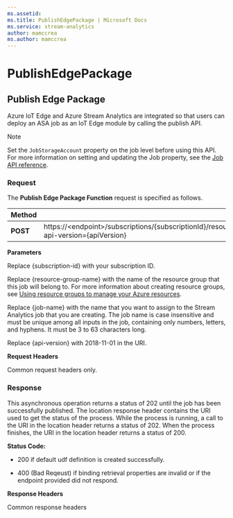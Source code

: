 ```yaml
---
ms.assetid: 
ms.title: PublishEdgePackage | Microsoft Docs
ms.service: stream-analytics
author: mamccrea
ms.author: mamccrea
---
```


# PublishEdgePackage

## Publish Edge Package
  Azure IoT Edge and Azure Stream Analytics are integrated so that users can deploy an ASA job as an IoT Edge module by calling the publish API. 

> [!NOTE]
> Set the `JobStorageAccount` property on the job level before using this API. For more information on setting and updating the Job property, see the [Job API reference](stream-analytics-job.md).
  
### Request  
 The **Publish Edge Package Function** request is specified as follows.  
  
|Method|Request URI|  
|------------|-----------------|  
|**POST**|https://<endpoint\>/subscriptions/{subscriptionId}/resourceGroups/{resourceGroupName}/providers/Microsoft.StreamAnalytics/streamingjobs/{jobName}/publishedgepackage?api-version={apiVersion}|  
  
 **Parameters**  
  
 Replace {subscription-id} with your subscription ID.  
  
 Replace {resource-group-name} with the name of the resource group that this job will belong to. For more information about creating resource groups, see [Using resource groups to manage your Azure resources](https://azure.microsoft.com/documentation/articles/azure-preview-portal-using-resource-groups/). 
  
 Replace {job-name} with the name that you want to assign to the Stream Analytics job that you are creating. The job name is case insensitive and must be unique among all inputs in the job, containing only numbers, letters, and hyphens. It must be 3 to 63 characters long.
  
 Replace {api-version} with 2018-11-01 in the URI.  
  
 **Request Headers**  
  
 Common request headers only.  
  
### Response  
  This asynchronous operation returns a status of 202 until the job has been successfully published. The location response header contains the URI used to get the status of the process. While the process is running, a call to the URI in the location header returns a status of 202. When the process finishes, the URI in the location header returns a status of 200.

**Status Code:**  
  
   - 200 if default udf definition is created successfully.  
  
   - 400 (Bad Reqeust) if binding retrieval properties are invalid or if the endpoint provided did not respond.  
  
**Response Headers**  
  
 Common response headers  
  
  
